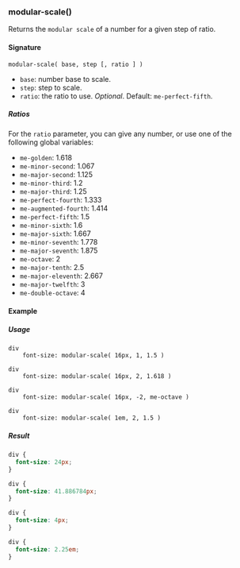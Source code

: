 ### modular-scale()

Returns the `modular scale` of a number for a given step of ratio.  

#### Signature

`modular-scale( base, step [, ratio ] )`

* `base`: number base to scale.
* `step`: step to scale.
* `ratio`: the ratio to use. *Optional*. Default: `me-perfect-fifth`.

##### Ratios

For the `ratio` parameter, you can give any number, or use one of the following global variables:

* `me-golden`: 1.618
* `me-minor-second`: 1.067
* `me-major-second`: 1.125
* `me-minor-third`: 1.2
* `me-major-third`: 1.25
* `me-perfect-fourth`: 1.333
* `me-augmented-fourth`: 1.414
* `me-perfect-fifth`: 1.5
* `me-minor-sixth`: 1.6
* `me-major-sixth`: 1.667
* `me-minor-seventh`: 1.778
* `me-major-seventh`: 1.875
* `me-octave`: 2
* `me-major-tenth`: 2.5
* `me-major-eleventh`: 2.667
* `me-major-twelfth`: 3
* `me-double-octave`: 4

#### Example

##### Usage

```stylus
div
    font-size: modular-scale( 16px, 1, 1.5 )

div
    font-size: modular-scale( 16px, 2, 1.618 )

div
    font-size: modular-scale( 16px, -2, me-octave )

div
    font-size: modular-scale( 1em, 2, 1.5 )
```

##### Result

```css
div {
  font-size: 24px;
}

div {
  font-size: 41.886784px;
}

div {
  font-size: 4px;
}

div {
  font-size: 2.25em;
}
```
